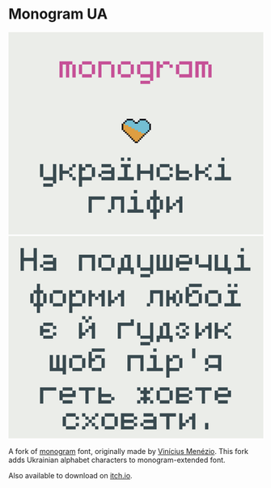 # Monogram UA

![Monogram UA Banner](banner.png)
![Monogram UA Demo](demo.png)

A fork of [monogram](https://datagoblin.itch.io/monogram) font, originally made by [Vinícius Menézio](https://datagoblin.itch.io/). This fork adds Ukrainian alphabet characters to monogram-extended font.

Also available to download on [itch.io](https://dmitriy-shmilo.itch.io/monogram-ua).
